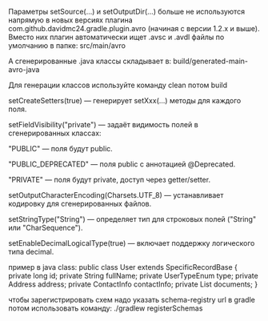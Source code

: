 Параметры setSource(...) и setOutputDir(...) больше не используются напрямую в новых версиях плагина com.github.davidmc24.gradle.plugin.avro (начиная с версии 1.2.x и выше). Вместо них плагин автоматически ищет .avsc и .avdl файлы по умолчанию в папке:
src/main/avro

А сгенерированные .java классы складывает в:
build/generated-main-avro-java

Для генерации классов используйте команду clean потом build

setCreateSetters(true) — генерирует setXxx(...) методы для каждого поля.

setFieldVisibility("private") — задаёт видимость полей в сгенерированных классах:

"PUBLIC" — поля будут public.

"PUBLIC_DEPRECATED" — поля public с аннотацией @Deprecated.

"PRIVATE" — поля будут private, доступ через getter/setter.

setOutputCharacterEncoding(Charsets.UTF_8) — устанавливает кодировку для сгенерированных файлов.

setStringType("String") — определяет тип для строковых полей ("String" или "CharSequence").

setEnableDecimalLogicalType(true) — включает поддержку логического типа decimal.

пример в java class:
public class User extends SpecificRecordBase {
private long id;
private String fullName;
private UserTypeEnum type;
private Address address;
private ContactInfo contactInfo;
private List<Document> documents;
}



чтобы зарегистрировать схем надо указать schema-registry url в gradle
потом использовать команду:  ./gradlew registerSchemas    
